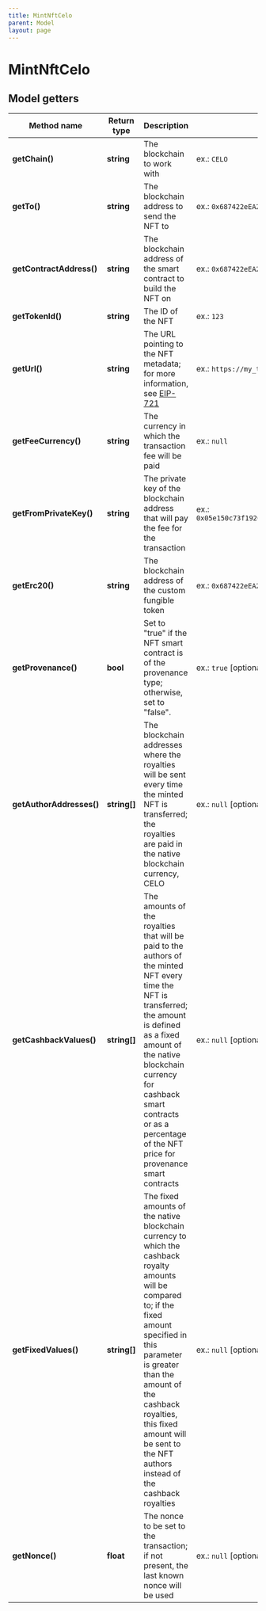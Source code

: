 ```yaml
---
title: MintNftCelo
parent: Model
layout: page
---
```


# MintNftCelo

## Model getters

Method name | Return type | Description | Notes
------------ | ------------- | ------------- | -------------
**getChain()** | **string** | The blockchain to work with | ex.: `CELO`
**getTo()** | **string** | The blockchain address to send the NFT to | ex.: `0x687422eEA2cB73B5d3e242bA5456b782919AFc85`
**getContractAddress()** | **string** | The blockchain address of the smart contract to build the NFT on | ex.: `0x687422eEA2cB73B5d3e242bA5456b782919AFc85`
**getTokenId()** | **string** | The ID of the NFT | ex.: `123`
**getUrl()** | **string** | The URL pointing to the NFT metadata; for more information, see <a href="https://eips.ethereum.org/EIPS/eip-721#specification" target="_blank">EIP-721</a> | ex.: `https://my_token_data.com`
**getFeeCurrency()** | **string** | The currency in which the transaction fee will be paid | ex.: `null`
**getFromPrivateKey()** | **string** | The private key of the blockchain address that will pay the fee for the transaction | ex.: `0x05e150c73f1920ec14caa1e0b6aa09940899678051a78542840c2668ce5080c2`
**getErc20()** | **string** | The blockchain address of the custom fungible token | ex.: `0x687422eEA2cB73B5d3e242bA5456b782919AFc85` [optional]
**getProvenance()** | **bool** | Set to "true" if the NFT smart contract is of the provenance type; otherwise, set to "false". | ex.: `true` [optional]
**getAuthorAddresses()** | **string[]** | The blockchain addresses where the royalties will be sent every time the minted NFT is transferred; the royalties are paid in the native blockchain currency, CELO | ex.: `null` [optional]
**getCashbackValues()** | **string[]** | The amounts of the royalties that will be paid to the authors of the minted NFT every time the NFT is transferred; the amount is defined as a fixed amount of the native blockchain currency for cashback smart contracts or as a percentage of the NFT price for provenance smart contracts | ex.: `null` [optional]
**getFixedValues()** | **string[]** | The fixed amounts of the native blockchain currency to which the cashback royalty amounts will be compared to; if the fixed amount specified in this parameter is greater than the amount of the cashback royalties, this fixed amount will be sent to the NFT authors instead of the cashback royalties | ex.: `null` [optional]
**getNonce()** | **float** | The nonce to be set to the transaction; if not present, the last known nonce will be used | ex.: `null` [optional]

